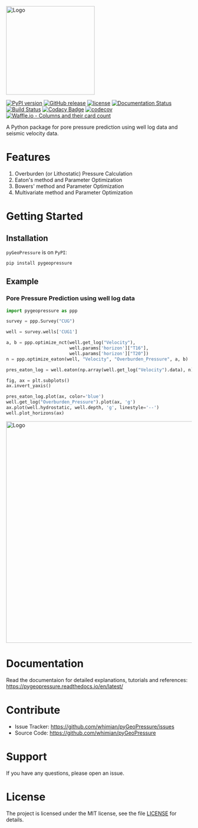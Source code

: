<!-- # pyGeoPressure -->
<img src="docs/img/pygeopressure-logo.png" alt="Logo" height="240">

[![PyPI version](https://badge.fury.io/py/pyGeoPressure.svg)](https://badge.fury.io/py/pyGeoPressure)
[![GitHub release](https://img.shields.io/github/tag/whimian/pyGeoPressure.svg?label=Release)](https://github.com/whimian/pyGeoPressure/releases)
[![license](https://img.shields.io/github/license/mashape/apistatus.svg)](https://github.com/whimian/pyGeoPressure/blob/master/LICENSE)
[![Documentation Status](https://readthedocs.org/projects/pygeopressure/badge/?version=latest)](http://pygeopressure.readthedocs.io/en/latest/?badge=latest)
[![Build Status](https://travis-ci.org/whimian/pyGeoPressure.svg?branch=master)](https://travis-ci.org/whimian/pyGeoPressure)
[![Codacy Badge](https://api.codacy.com/project/badge/Grade/2f79d873803d4ef1a3c306603fcfd767)](https://www.codacy.com/app/whimian/pyGeoPressure?utm_source=github.com&amp;utm_medium=referral&amp;utm_content=whimian/pyGeoPressure&amp;utm_campaign=Badge_Grade)
[![codecov](https://codecov.io/gh/whimian/pyGeoPressure/branch/master/graph/badge.svg)](https://codecov.io/gh/whimian/pyGeoPressure)
[![Waffle.io - Columns and their card count](https://badge.waffle.io/whimian/pyGeoPressure.svg?columns=all)](https://waffle.io/whimian/pyGeoPressure)

A Python package for pore pressure prediction using well log data and seismic velocity data.

# Features

1. Overburden (or Lithostatic) Pressure Calculation
2. Eaton's method and Parameter Optimization
3. Bowers' method and Parameter Optimization
4. Multivariate method and Parameter Optimization

# Getting Started

## Installation

`pyGeoPressure` is on `PyPI`:

```bash
pip install pygeopressure
```

## Example

### Pore Pressure Prediction using well log data

```python
import pygeopressure as ppp

survey = ppp.Survey("CUG")

well = survey.wells['CUG1']

a, b = ppp.optimize_nct(well.get_log("Velocity"),
                        well.params['horizon']["T16"],
                        well.params['horizon']["T20"])
n = ppp.optimize_eaton(well, "Velocity", "Overburden_Pressure", a, b)

pres_eaton_log = well.eaton(np.array(well.get_log("Velocity").data), n)

fig, ax = plt.subplots()
ax.invert_yaxis()

pres_eaton_log.plot(ax, color='blue')
well.get_log("Overburden_Pressure").plot(ax, 'g')
ax.plot(well.hydrostatic, well.depth, 'g', linestyle='--')
well.plot_horizons(ax)
```

<img src="docs/img/readme_example.svg" alt="Logo" height="600">

# Documentation

Read the documentaion for detailed explanations, tutorials and references:
https://pygeopressure.readthedocs.io/en/latest/

# Contribute

- Issue Tracker: https://github.com/whimian/pyGeoPressure/issues
- Source Code: https://github.com/whimian/pyGeoPressure

# Support

If you have any questions, please open an issue.

# License

The project is licensed under the MIT license, see the file [LICENSE](<https://github.com/whimian/pyGeoPressure/blob/master/LICENSE>) for details.
